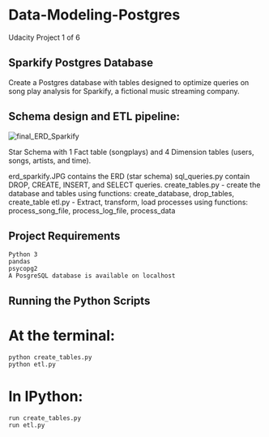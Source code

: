 # Data-Modeling-Postgres
Udacity Project 1 of 6

## Sparkify Postgres Database
Create a Postgres database with tables designed to optimize queries on song play analysis for Sparkify, a fictional music streaming company.


## Schema design and ETL pipeline:

![final_ERD_Sparkify](https://user-images.githubusercontent.com/76083769/148631727-fddcd54d-08b4-4738-9ef8-c26925d596b0.jpg)

Star Schema with 1 Fact table (songplays) and 4 Dimension tables (users, songs, artists, and time).

erd_sparkify.JPG contains the ERD (star schema)
sql_queries.py contain DROP, CREATE, INSERT, and SELECT queries.
create_tables.py - create the database and tables using functions: create_database, drop_tables, create_table
etl.py - Extract, transform, load processes using functions: process_song_file, process_log_file, process_data


## Project Requirements
    Python 3
    pandas
    psycopg2
    A PosgreSQL database is available on localhost

## Running the Python Scripts
# At the terminal:
    python create_tables.py
    python etl.py

# In IPython:
    run create_tables.py
    run etl.py


    
